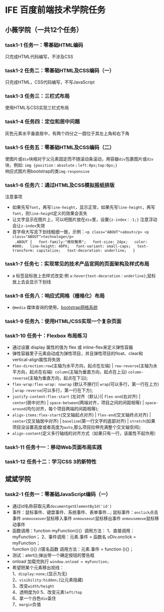 # IFE 百度前端技术学院任务
## 小薇学院（一共12个任务）
### task1-1  任务一：零基础HTML编码
只完成HTML代码编写，不涉及CSS
### task1-2  任务二：零基础HTML及CSS编码（一）
只完成HTML，CSS代码编写，不写JavaScript
### task1-3  任务三：三栏式布局
使用HTML与CSS实现三栏式布局
### task1-4  任务四：定位和居中问题
灰色元素水平垂直居中，有两个四分之一圆位于其左上角和右下角
### task1-5  任务五：零基础HTML及CSS编码（二）
使图片或`div`块相对于父元素固定而不随滚动条滚动，用容器`div`包裹图片或`div`块，例如:
`img {position：absolute；left:0px;top:0px;}`  
响应式图片用bootstrap的类`img-responsive`
### task1-6  任务六：通过HTML及CSS模拟报纸排版
注意事项
* 如果先写`font`，再写`line-height`，显示正常，如果先写`line-height`，再写`font`，则`line-heigh`t定义的效果会丢失
* 让文字显示在图片上，可以吧图片放在`div`里，设置`{z-index：-1;}` 注意浮动会让`z-index`失效
* 首字母大写且下划线粗细一致，示例：`<p class="ABOUT">about</p> <p class="ABOUT">technologe</p>`  
` .ABOUT {  
font-family:"微软雅黑";  
font-size: 24px;  
color: #000;  
line-height: 40PX;  
font-variant: small-caps;  
text-transform: capitalize;  
text-decoration: underline;  
}`
### task1-7  任务七：实现常见的技术产品官网的页面架构及样式布局
* a 标签鼠标放上去样式改变:例 `a:hover{text-decoration：underline}`;鼠标放上去会显示下划线
### task1-8  任务八：响应式网格（栅格化）布局
* `@media` 媒体查询的使用，[bootstrap网格系统](http://www.w3cschool.cn/bootstrap/bootstrap-v2-grid-system.html)
### task1-9  任务九：使用HTML/CSS实现一个复杂页面
### task1-10 任务十：Flexbox 布局练习
* 通过设置 display 属性的值为 flex 或 inline-flex来定义弹性容器
* 弹性容器里子元素自动成为弹性项目，并且弹性项目的float、clear和vertical-align属性将失效
* `flex-direction:row`(主轴为水平方向，起点在左端) | `row-reverse`(主轴为水平方向，起点在右端)  `column`(主轴为垂直方向，起点在上沿) `column-reverse`(主轴为垂直方向，起点在下沿);
* `flex-wrap:flex-wrap: nowrap` (默认不换行)| `wrap`(可以多行，第一行在上方) | `wrap-reverse`(可以多行，第一行在下方);
* `justify-content:flex-start` (左对齐（默认）)| `flex-end`(右对齐) | `center`(居中对齐) | `space-between`(两端对齐，项目之间的间距相等) | `space-around`(均匀对齐，每个项目两端的间距相等);
* `align-items:flex-start`(交叉轴起点对齐) | `flex-end`(交叉轴终点对齐) | `center`(交叉轴居中对齐) | `baseline`(第一行文字的底部对齐) | `stretch`(如果项目没设置高度或者高度为`auto`,那么项目拉伸充满整个交叉轴空间);
* `align-content`(定义多行轴线的对齐方式（如果只有一行，该属性不起作用）
### task1-11 任务十一：移动Web页面布局实践
### task1-12 任务十二：学习CSS 3的新特性

## 斌斌学院
### task2-1  任务一：零基础JavaScript编码（一）
* 通过id名称获取元素`documentgetElementById('id')`
* 事件：鼠标事件、键盘事件、系统事件、表单事件...;
鼠标事件：`onclick`点击事件 `onmouseover`鼠标移入事件 `onmouseout`鼠标移出事件 `onmousemove`鼠标移动事件  
* 函数调用：function myFunction(){}  调用方法：
1、直接调用：myFunction； 2、事件调用：元素.事件 = 函数名 oDiv.onclick = myFunction；  
function (){} //匿名函数 调用方法：元素.事件 = function (){}；
* 测试：alert();弹出带一个确定按钮的警告框  
* onload 加载完执行 `window.onload = myFunction;`
* 希望把某个元素移出视线：    
1、`display:none;`(显示为无)   
2、`visibility:hidden;`(让元素隐藏)  
3、改变`width/height`  
4、透明度为0 
5、改变元素`left/top`  
6、拿一个白色`div`盖住  
7、`margin`负值
